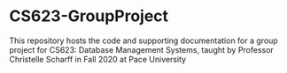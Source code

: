 # CS623-GroupProject
This repository hosts the code and supporting documentation for a group project for CS623: Database Management Systems, taught by Professor Christelle Scharff in Fall 2020 at Pace University
